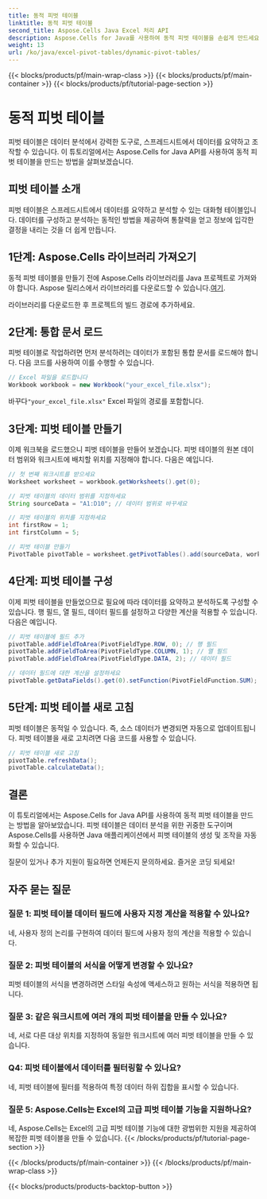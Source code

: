 ```yaml
---
title: 동적 피벗 테이블
linktitle: 동적 피벗 테이블
second_title: Aspose.Cells Java Excel 처리 API
description: Aspose.Cells for Java를 사용하여 동적 피벗 테이블을 손쉽게 만드세요. 데이터를 쉽게 분석하고 요약하세요. 데이터 분석 역량을 강화하세요.
weight: 13
url: /ko/java/excel-pivot-tables/dynamic-pivot-tables/
---
```


{{< blocks/products/pf/main-wrap-class >}}
{{< blocks/products/pf/main-container >}}
{{< blocks/products/pf/tutorial-page-section >}}

# 동적 피벗 테이블


피벗 테이블은 데이터 분석에서 강력한 도구로, 스프레드시트에서 데이터를 요약하고 조작할 수 있습니다. 이 튜토리얼에서는 Aspose.Cells for Java API를 사용하여 동적 피벗 테이블을 만드는 방법을 살펴보겠습니다.

## 피벗 테이블 소개

피벗 테이블은 스프레드시트에서 데이터를 요약하고 분석할 수 있는 대화형 테이블입니다. 데이터를 구성하고 분석하는 동적인 방법을 제공하여 통찰력을 얻고 정보에 입각한 결정을 내리는 것을 더 쉽게 만듭니다.

## 1단계: Aspose.Cells 라이브러리 가져오기

 동적 피벗 테이블을 만들기 전에 Aspose.Cells 라이브러리를 Java 프로젝트로 가져와야 합니다. Aspose 릴리스에서 라이브러리를 다운로드할 수 있습니다.[여기](https://releases.aspose.com/cells/java/).

라이브러리를 다운로드한 후 프로젝트의 빌드 경로에 추가하세요.

## 2단계: 통합 문서 로드

피벗 테이블로 작업하려면 먼저 분석하려는 데이터가 포함된 통합 문서를 로드해야 합니다. 다음 코드를 사용하여 이를 수행할 수 있습니다.

```java
// Excel 파일을 로드합니다
Workbook workbook = new Workbook("your_excel_file.xlsx");
```

 바꾸다`"your_excel_file.xlsx"` Excel 파일의 경로를 포함합니다.

## 3단계: 피벗 테이블 만들기

이제 워크북을 로드했으니 피벗 테이블을 만들어 보겠습니다. 피벗 테이블의 원본 데이터 범위와 워크시트에 배치할 위치를 지정해야 합니다. 다음은 예입니다.

```java
// 첫 번째 워크시트를 받으세요
Worksheet worksheet = workbook.getWorksheets().get(0);

// 피벗 테이블의 데이터 범위를 지정하세요
String sourceData = "A1:D10"; // 데이터 범위로 바꾸세요

// 피벗 테이블의 위치를 지정하세요
int firstRow = 1;
int firstColumn = 5;

// 피벗 테이블 만들기
PivotTable pivotTable = worksheet.getPivotTables().add(sourceData, worksheet.getCells().get(firstRow, firstColumn), "PivotTable1");
```

## 4단계: 피벗 테이블 구성

이제 피벗 테이블을 만들었으므로 필요에 따라 데이터를 요약하고 분석하도록 구성할 수 있습니다. 행 필드, 열 필드, 데이터 필드를 설정하고 다양한 계산을 적용할 수 있습니다. 다음은 예입니다.

```java
// 피벗 테이블에 필드 추가
pivotTable.addFieldToArea(PivotFieldType.ROW, 0); // 행 필드
pivotTable.addFieldToArea(PivotFieldType.COLUMN, 1); // 열 필드
pivotTable.addFieldToArea(PivotFieldType.DATA, 2); // 데이터 필드

// 데이터 필드에 대한 계산을 설정하세요
pivotTable.getDataFields().get(0).setFunction(PivotFieldFunction.SUM);
```

## 5단계: 피벗 테이블 새로 고침

피벗 테이블은 동적일 수 있습니다. 즉, 소스 데이터가 변경되면 자동으로 업데이트됩니다. 피벗 테이블을 새로 고치려면 다음 코드를 사용할 수 있습니다.

```java
// 피벗 테이블 새로 고침
pivotTable.refreshData();
pivotTable.calculateData();
```

## 결론

이 튜토리얼에서는 Aspose.Cells for Java API를 사용하여 동적 피벗 테이블을 만드는 방법을 알아보았습니다. 피벗 테이블은 데이터 분석을 위한 귀중한 도구이며 Aspose.Cells를 사용하면 Java 애플리케이션에서 피벗 테이블의 생성 및 조작을 자동화할 수 있습니다.

질문이 있거나 추가 지원이 필요하면 언제든지 문의하세요. 즐거운 코딩 되세요!

## 자주 묻는 질문

### 질문 1: 피벗 테이블 데이터 필드에 사용자 지정 계산을 적용할 수 있나요?

네, 사용자 정의 논리를 구현하여 데이터 필드에 사용자 정의 계산을 적용할 수 있습니다.

### 질문 2: 피벗 테이블의 서식을 어떻게 변경할 수 있나요?

피벗 테이블의 서식을 변경하려면 스타일 속성에 액세스하고 원하는 서식을 적용하면 됩니다.

### 질문 3: 같은 워크시트에 여러 개의 피벗 테이블을 만들 수 있나요?

네, 서로 다른 대상 위치를 지정하여 동일한 워크시트에 여러 피벗 테이블을 만들 수 있습니다.

### Q4: 피벗 테이블에서 데이터를 필터링할 수 있나요?

네, 피벗 테이블에 필터를 적용하여 특정 데이터 하위 집합을 표시할 수 있습니다.

### 질문 5: Aspose.Cells는 Excel의 고급 피벗 테이블 기능을 지원하나요?

네, Aspose.Cells는 Excel의 고급 피벗 테이블 기능에 대한 광범위한 지원을 제공하여 복잡한 피벗 테이블을 만들 수 있습니다.
{{< /blocks/products/pf/tutorial-page-section >}}

{{< /blocks/products/pf/main-container >}}
{{< /blocks/products/pf/main-wrap-class >}}

{{< blocks/products/products-backtop-button >}}
